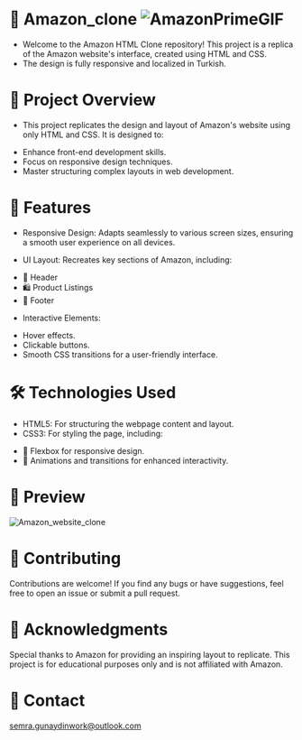 # 🚀 Amazon_clone ![AmazonPrimeGIF](https://github.com/user-attachments/assets/64f7c889-f89c-4c66-8b0c-00c052b9f3bf)

- Welcome to the Amazon HTML Clone repository! This project is a replica of the Amazon website's interface, created using HTML and CSS. 
- The design is fully responsive and localized in Turkish.

# 🎯 Project Overview
* This project replicates the design and layout of Amazon's website using only HTML and CSS. It is designed to:

- Enhance front-end development skills.
- Focus on responsive design techniques.
- Master structuring complex layouts in web development.


# 🚀 Features
- Responsive Design: Adapts seamlessly to various screen sizes, ensuring a smooth user experience on all devices.
* UI Layout: Recreates key sections of Amazon, including:
- 🧩 Header
- 🛍️ Product Listings
- 📄 Footer
* Interactive Elements:
- Hover effects.
- Clickable buttons.
- Smooth CSS transitions for a user-friendly interface.


# 🛠️ Technologies Used
- HTML5: For structuring the webpage content and layout.
- CSS3: For styling the page, including:
  
* 🎨 Flexbox for responsive design.
* 💫 Animations and transitions for enhanced interactivity.


# 📸 Preview

![Amazon_website_clone](https://github.com/user-attachments/assets/06fc5a34-27e5-4732-a824-221122d7ddec)


# 🤝 Contributing
Contributions are welcome! If you find any bugs or have suggestions, feel free to open an issue or submit a pull request.


# 🌟 Acknowledgments
Special thanks to Amazon for providing an inspiring layout to replicate. This project is for educational purposes only and is not affiliated with Amazon.


 # 📧 Contact

semra.gunaydinwork@outlook.com

